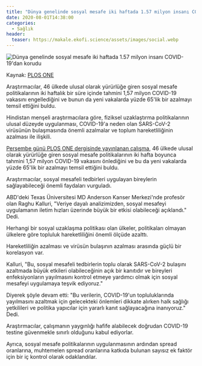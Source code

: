 ```yaml
---
title: "Dünya genelinde sosyal mesafe iki haftada 1.57 milyon insanı COVID-19'dan korudu"
date: 2020-08-01T14:38:00
categories:
  - Sağlık
header:
  teaser: https://makale.ekofi.science/assets/images/social.webp
---
```

![Dünya genelinde sosyal mesafe iki haftada 1.57 milyon insanı COVID-19'dan korudu](https://makale.ekofi.science/assets/images/social.webp)

Kaynak: [PLOS ONE](https://journals.plos.org/plosone/article?id=10.1371/journal.pone.0236619)

Araştırmacılar, 46 ülkede ulusal olarak yürürlüğe giren sosyal mesafe politikalarının iki haftalık bir süre içinde tahmini 1,57 milyon COVID-19 vakasını engellediğini ve bunun da yeni vakalarda yüzde 65'lik bir azalmayı temsil ettiğini buldu.

Hindistan menşeli araştırmacılara göre, fiziksel uzaklaştırma politikalarının ulusal düzeyde uygulanması, COVID-19'a neden olan SARS-CoV-2 virüsünün bulaşmasında önemli azalmalar ve toplum hareketliliğinin azalması ile ilişkili.

[Perşembe günü PLOS ONE dergisinde yayınlanan çalışma](https://journals.plos.org/plosone/article?id=10.1371/journal.pone.0236619), 46 ülkede ulusal olarak yürürlüğe giren sosyal mesafe politikalarının iki hafta boyunca tahmini 1,57 milyon COVID-19 vakasını önlediğini ve bu da yeni vakalarda yüzde 65'lik bir azalmayı temsil ettiğini buldu.

Araştırmacılar, sosyal mesafeli tedbirleri uygulayan bireylerin sağlayabileceği önemli faydaları vurguladı.

ABD'deki Texas Üniversitesi MD Anderson Kanser Merkezi'nde profesör olan Raghu Kalluri, "Veriye dayalı analizimizden, sosyal mesafeyi uygulamanın iletim hızları üzerinde büyük bir etkisi olabileceği açıklandı." Dedi.

Herhangi bir sosyal uzaklaşma politikası olan ülkeler, politikaları olmayan ülkelere göre topluluk hareketliliğini önemli ölçüde azalttı.

Hareketliliğin azalması ve virüsün bulaşının azalması arasında güçlü bir korelasyon var.

Kalluri, "Bu, sosyal mesafeli tedbirlerin toplu olarak SARS-CoV-2 bulaşını azaltmada büyük etkileri olabileceğinin açık bir kanıtıdır ve bireyleri enfeksiyonların yayılmasını kontrol etmeye yardımcı olmak için sosyal mesafeyi uygulamaya teşvik ediyoruz."

Diyerek şöyle devam etti: "Bu verilerin, COVID-19'un topluluklarında yayılmasını azaltmak için gelecekteki önlemleri dikkate alırken halk sağlığı yetkilileri ve politika yapıcılar için yararlı kanıt sağlayacağına inanıyoruz." Dedi.

Araştırmacılar, çalışmanın yaygınlığı hafife alabilecek doğrudan COVID-19 testine güvenmekle sınırlı olduğunu kabul ediyorlar.

Ayrıca, sosyal mesafe politikalarının uygulanmasının ardından spread oranlarına, muhtemelen spread oranlarına katkıda bulunan sayısız ek faktör için bir iç kontrol olarak odaklandılar.
